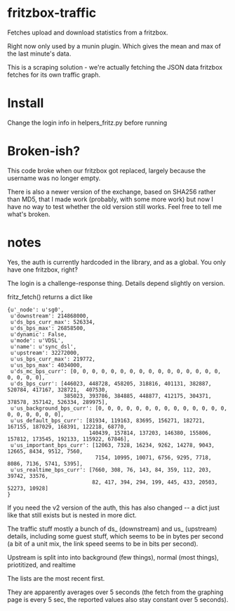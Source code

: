 # fritzbox-traffic

Fetches upload and download statistics from a fritzbox.

Right now only used by a munin plugin. Which gives the mean and max of the last minute's data.

This is a scraping solution - we're actually fetching the JSON data fritzbox fetches for its own traffic graph.


# Install
Change the login info in helpers_fritz.py before running


# Broken-ish?

This code broke when our fritzbox got replaced, largely because the username was no longer empty.

There is also a newer version of the exchange, based on SHA256 rather than MD5, 
that I made work (probably, with some more work) but now I have no way to test whether the old version still works. 
Feel free to tell me what's broken.


# notes
Yes, the auth is currently hardcoded in the library, and as a global. You only have one fritzbox, right?

The login is a challenge-response thing. Details depend slightly on version.

fritz_fetch() returns a dict like

```
{u'_node': u'sg0',
 u'downstream': 214868000,
 u'ds_bps_curr_max': 526334,
 u'ds_bps_max': 26858500,
 u'dynamic': False,
 u'mode': u'VDSL',
 u'name': u'sync_dsl',
 u'upstream': 32272000,
 u'us_bps_curr_max': 219772,
 u'us_bps_max': 4034000,
 u'ds_mc_bps_curr': [0, 0, 0, 0, 0, 0, 0, 0, 0, 0, 0, 0, 0, 0, 0, 0, 0, 0, 0, 0],
 u'ds_bps_curr': [446023, 448728, 458205, 318816, 401131, 382887, 520784, 417167, 328721,  407530,
                  385023, 393786, 384885, 448877, 412175, 304371, 378578, 357142, 526334, 289975],
 u'us_background_bps_curr': [0, 0, 0, 0, 0, 0, 0, 0, 0, 0, 0, 0, 0, 0, 0, 0, 0, 0, 0, 0],
 u'us_default_bps_curr': [81934, 119163, 83695, 156271, 182721, 167155, 187029, 168391, 122218, 68770, 
                          140439, 157814, 137203, 146380, 155806, 157812, 173545, 192133, 115922, 67846],
 u'us_important_bps_curr': [12063, 7328, 16234, 9262, 14278, 9043, 12665, 8434, 9512, 7560,
                            7154, 10995, 10071, 6756, 9295, 7718, 8086, 7136, 5741, 5395],
 u'us_realtime_bps_curr': [7660, 308, 76, 143, 84, 359, 112, 203, 39742, 33576, 
                           82, 417, 394, 294, 199, 445, 433, 20503, 52273, 10928]
}

```

If you need the v2 version of the auth, this has also changed -- a dict just like that still exists but is nested in more dict.


The traffic stuff mostly a bunch of ds_ (downstream) and us_ (upstream) details, including some guest stuff, which seems to be in bytes per second (a bit of a unit mix, the link speed seems to be in bits per second).

Upstream is split into into background (few things), normal (most things), priotitized, and realtime

The lists are the most recent first.

They are apparently averages over 5 seconds (the fetch from the graphing page is every 5 sec, the reported values also stay constant over 5 seconds).
